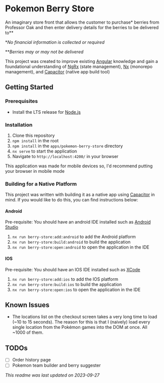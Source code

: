 # Pokemon Berry Store
An imaginary store front that allows the customer to purchase* berries from Professor Oak and then enter delivery details for the berries to be delivered to**

*_No financial information is collected or required_

**_Berries may or may not be delivered_

This project was created to improve existing [Angular](https://angular.io/) knowledge and gain a foundational understanding of [NgRx](https://ngrx.io/) (state management), [Nx](https://nx.dev/) (monorepo management), and [Capacitor](https://capacitorjs.com/) (native app build tool)

## Getting Started

### Prerequisites
- Install the LTS release for [Node.js](https://nodejs.org/en/)

### Installation

1. Clone this repository
2. `npm install` in the root
3. `npm install` in the `apps/pokemon-berry-store` directory
4. `nx serve` to start the application
5. Navigate to `http://localhost:4200/` in your browser

This application was made for mobile devices so, I'd recommend putting your browser in mobile mode


### Building for a Native Platform
This project was written with building it as a native app using [Capacitor](https://capacitorjs.com/) in mind. If you would like to do this, you can find instructions below:

#### Android
Pre-requisite: You should have an android IDE installed such as [Android Studio](https://developer.android.com/studio)
1. `nx run berry-store:add:android` to add the Android platform
2. `nx run berry-store:build:android` to build the application
3. `nx run berry-store:open:android` to open the application in the IDE

#### IOS
Pre-requisite: You should have an IOS IDE installed such as [XCode](https://developer.apple.com/xcode/)

1. `nx run berry-store:add:ios` to add the IOS platform
2. `nx run berry-store:build:ios` to build the application
3. `nx run berry-store:open:ios` to open the application in the IDE

## Known Issues
- The locations list on the checkout screen takes a very long time to load (~10 to 15 seconds). The reason for this is that I (naively) load every single location from the Pokémon games into the DOM at once. All ~1000 of them.

## TODOs
- [ ] Order history page
- [ ] Pokemon team builder and berry suggester

_This readme was last updated on 2023-09-27_